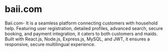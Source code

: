 # baii.com
Baii.com- It is a seamless platform connecting customers with household help. Featuring user registration, detailed profiles, advanced search, secure booking, and payment integration, it caters to both customers and maids. Built with React.js, Node.js, Express.js, MySQL, and JWT, it ensures a responsive, secure multilingual experience.
